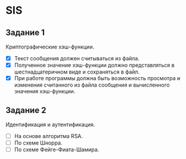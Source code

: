 # SIS

## Задание 1 
Криптографические хэш-функции.
- [x] Текст сообщения должен считываться из файла.
- [x] Полученное значение хэш-функции должно представляться в шестнадцатеричном виде и сохраняться в файл.
- [x] При работе программы должна быть возможность просмотра и изменения считанного из файла сообщения и вычисленного значения хэш-функции.

## Задание 2
Идентификация и аутентификация.
- [ ] На основе алгоритма RSA.
- [ ] По схеме Шнорра.
- [ ] По схеме Фейге-Фиата-Шамира.
